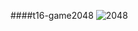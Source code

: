 ####t16-game2048
![2048](https://user-images.githubusercontent.com/100345427/167813885-bc0b9e7d-682f-4d0e-bb78-e6d201883a8a.jpg)

